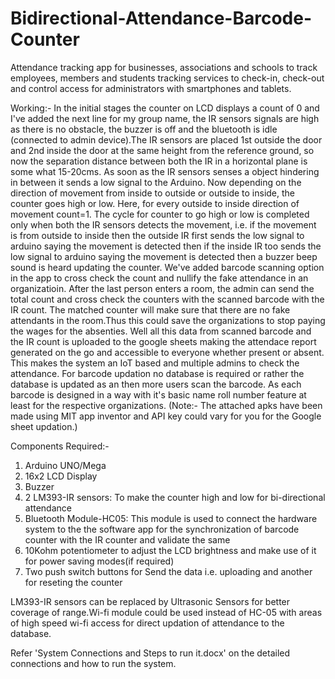 # Bidirectional-Attendance-Barcode-Counter
Attendance tracking app for businesses, associations and schools to track employees, members and students tracking services to check-in, check-out and control access for administrators with smartphones and tablets.

Working:-
In the initial stages the counter on LCD displays a count of 0 and I've added the next line for my group name, the IR sensors signals are high as there is no obstacle, the buzzer is off and the bluetooth is idle (connected to admin device).The IR sensors are placed 1st outside the door and 2nd inside the door at the same height from the reference ground, so now the separation distance between both the IR in a horizontal plane is some what 15-20cms. As soon as the IR sensors senses a object hindering in between it sends a low signal to the Arduino. Now depending on the direction of movement from inside to outside or outside to inside, the counter goes high or low. Here, for every outside to inside direction of movement count=1. The cycle for counter to go high or low is completed only when both the IR sensors detects the movement, i.e. if the movement is from outside to inside then the outside IR first sends the low signal to arduino saying the movement is detected then if the inside IR too sends the low signal to arduino saying the movement is detected then a buzzer beep sound is heard updating the counter. We've added barcode scanning option in the app to cross check the count and nullify the fake attendance in an organizatioin. After the last person enters a room, the admin can send the total count and cross check the counters with the scanned barcode with the IR count. The matched counter will make sure that there are no fake attendants in the room.Thus this could save the organizations to stop paying the wages for the absenties. Well all this data from scanned barcode and the IR count is uploaded to the google sheets making the attendace report generated on the go and accessible to everyone whether present or absent. This makes the system an IoT based and multiple admins to check the attendance. For barcode updation no database is required or rather the database is updated as an then more users scan the barcode. As each barcode is designed in a way with it's basic name roll number feature at least for the respective organizations.
(Note:- The attached apks have been made using MIT app inventor and API key could vary for you for the Google sheet updation.)

Components Required:-
1. Arduino UNO/Mega
2. 16x2 LCD Display
3. Buzzer
4. 2 LM393-IR sensors: To make the counter high and low for bi-directional attendance
5. Bluetooth Module-HC05: This module is used to connect the hardware system to the the software app for the synchronization of barcode counter with the IR counter and validate the same
6. 10Kohm potentiometer to adjust the LCD brightness and make use of it for power saving modes(if required)
7. Two push switch buttons for Send the data i.e. uploading and another for reseting the counter

LM393-IR sensors can be replaced by Ultrasonic Sensors for better coverage of range.Wi-fi module could be used instead of HC-05 with areas of high speed wi-fi access for direct updation of attendance to the database.

Refer 'System Connections and Steps to run it.docx' on the detailed connections and how to run the system.
